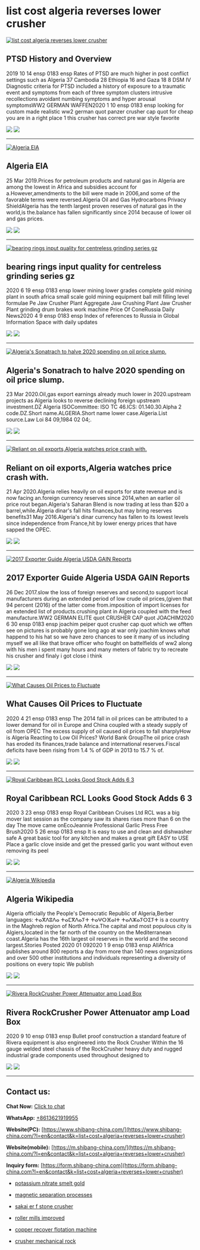 # list cost algeria reverses lower crusher

<a href="https://swt.shibang-china.com/?l=en&img&k=list+cost+algeria+reverses+lower+crusher" target="_blank">![list cost algeria reverses lower crusher](http://static.shibang-china.com/all-800x300/829.jpg)</a>

## PTSD History and Overview
2019 10 14 ensp 0183 ensp Rates of PTSD are much higher in post conflict settings such as Algeria 37 Cambodia 28 Ethiopia 16 and Gaza 18 8 DSM IV Diagnostic criteria for PTSD included a history of exposure to a traumatic event and symptoms from each of three symptom clusters intrusive recollections avoidant numbing symptoms and hyper arousal symptomsWW2 GERMAN WAFFEN2020 1 10 ensp 0183 ensp looking for custom made realistic ww2 german quot panzer crusher cap quot for cheap you are in a right place 1 this crusher has correct pre war style favorite


<a href="https://whatsapp.shibangsoft.com/WhatsApp.php" target="_blank" title="WhatsApp">![](http://static.shibang-china.com/icon/whatsapp.png)</a> <a href="https://swt.shibang-china.com/?l=en&icon&k=list+cost+algeria+reverses+lower+crusher" target="_blank">![](http://static.shibang-china.com/icon/chat-en.png)</a>

---

<a href="https://swt.shibang-china.com/?l=en&img&k=list+cost+algeria+reverses+lower+crusher" target="_blank">![Algeria EIA](http://static.shibang-china.com/all-800x300/946.jpg)</a>

## Algeria EIA
25 Mar 2019.Prices for petroleum products and natural gas in Algeria are among the lowest in Africa and subsidies account for a.However,amendments to the bill were made in 2006,and some of the favorable terms were reversed.Algeria Oil and Gas Hydrocarbons Privacy ShieldAlgeria has the tenth largest proven reserves of natural gas in the world,is the.balance has fallen significantly since 2014 because of lower oil and gas prices.


<a href="https://whatsapp.shibangsoft.com/WhatsApp.php" target="_blank" title="WhatsApp">![](http://static.shibang-china.com/icon/whatsapp.png)</a> <a href="https://swt.shibang-china.com/?l=en&icon&k=list+cost+algeria+reverses+lower+crusher" target="_blank">![](http://static.shibang-china.com/icon/chat-en.png)</a>

---

<a href="https://swt.shibang-china.com/?l=en&img&k=list+cost+algeria+reverses+lower+crusher" target="_blank">![bearing rings input quality for centreless grinding series gz](http://static.shibang-china.com/all-800x300/1424.jpg)</a>

## bearing rings input quality for centreless grinding series gz
2020 6 19 ensp 0183 ensp lower mining lower grades complete gold mining plant in south africa small scale gold mining equipment ball mill filling level formulae Pe Jaw Crusher Plant Aggregate Jaw Crushing Plant Jaw Crusher Plant grinding drum brakes work machine Price Of ConeRussia Daily News2020 4 9 ensp 0183 ensp Index of references to Russia in Global Information Space with daily updates


<a href="https://whatsapp.shibangsoft.com/WhatsApp.php" target="_blank" title="WhatsApp">![](http://static.shibang-china.com/icon/whatsapp.png)</a> <a href="https://swt.shibang-china.com/?l=en&icon&k=list+cost+algeria+reverses+lower+crusher" target="_blank">![](http://static.shibang-china.com/icon/chat-en.png)</a>

---

<a href="https://swt.shibang-china.com/?l=en&img&k=list+cost+algeria+reverses+lower+crusher" target="_blank">![Algeria&#39;s Sonatrach to halve 2020 spending on oil price slump.](http://static.shibang-china.com/all-800x300/797.jpg)</a>

## Algeria&#39;s Sonatrach to halve 2020 spending on oil price slump.
23 Mar 2020.Oil,gas export earnings already much lower in 2020.upstream projects as Algeria looks to reverse declining foreign upstream investment.DZ Algeria ISOCommittee: ISO TC 46.ICS: 01.140.30.Alpha 2 code.DZ.Short name.ALGERIA.Short name lower case.Algeria.List source.Law Loi 84 09,1984 02 04;.


<a href="https://whatsapp.shibangsoft.com/WhatsApp.php" target="_blank" title="WhatsApp">![](http://static.shibang-china.com/icon/whatsapp.png)</a> <a href="https://swt.shibang-china.com/?l=en&icon&k=list+cost+algeria+reverses+lower+crusher" target="_blank">![](http://static.shibang-china.com/icon/chat-en.png)</a>

---

<a href="https://swt.shibang-china.com/?l=en&img&k=list+cost+algeria+reverses+lower+crusher" target="_blank">![Reliant on oil exports,Algeria watches price crash with.](http://static.shibang-china.com/all-800x300/282.jpg)</a>

## Reliant on oil exports,Algeria watches price crash with.
21 Apr 2020.Algeria relies heavily on oil exports for state revenue and is now facing an.foreign currency reserves since 2014,when an earlier oil price rout began.Algeria&#39;s Saharan Blend is now trading at less than $20 a barrel,while.Algeria dinar&#39;s fall hits finances,but may bring reserves benefits31 May 2016.Algeria&#39;s dinar currency has fallen to its lowest levels since independence from France,hit by lower energy prices that have sapped the OPEC.


<a href="https://whatsapp.shibangsoft.com/WhatsApp.php" target="_blank" title="WhatsApp">![](http://static.shibang-china.com/icon/whatsapp.png)</a> <a href="https://swt.shibang-china.com/?l=en&icon&k=list+cost+algeria+reverses+lower+crusher" target="_blank">![](http://static.shibang-china.com/icon/chat-en.png)</a>

---

<a href="https://swt.shibang-china.com/?l=en&img&k=list+cost+algeria+reverses+lower+crusher" target="_blank">![2017 Exporter Guide Algeria USDA GAIN Reports](http://static.shibang-china.com/all-800x300/1030.jpg)</a>

## 2017 Exporter Guide Algeria USDA GAIN Reports
26 Dec 2017.slow the loss of foreign reserves and second,to support local manufacturers during an extended period of low crude oil prices,(given that 94 percent (2016) of the latter come from.imposition of import licenses for an extended list of products.crushing plant in Algeria coupled with the feed manufacture.WW2 GERMAN ELITE quot CRUSHER CAP quot JOACHIM2020 6 30 ensp 0183 ensp joachim peiper quot crusher cap quot which we offten see on pictures is probably gone long ago at war only joachim knows what happend to his hat so we have zero chances to see it many of us including myself we all like that brave officer who fought on battelfields of ww2 along with his men i spent many hours and many meters of fabric try to recreate his crusher and finaly i got close i think


<a href="https://whatsapp.shibangsoft.com/WhatsApp.php" target="_blank" title="WhatsApp">![](http://static.shibang-china.com/icon/whatsapp.png)</a> <a href="https://swt.shibang-china.com/?l=en&icon&k=list+cost+algeria+reverses+lower+crusher" target="_blank">![](http://static.shibang-china.com/icon/chat-en.png)</a>

---

<a href="https://swt.shibang-china.com/?l=en&img&k=list+cost+algeria+reverses+lower+crusher" target="_blank">![What Causes Oil Prices to Fluctuate](http://static.shibang-china.com/all-800x300/1289.jpg)</a>

## What Causes Oil Prices to Fluctuate
2020 4 21 ensp 0183 ensp The 2014 fall in oil prices can be attributed to a lower demand for oil in Europe and China coupled with a steady supply of oil from OPEC The excess supply of oil caused oil prices to fall sharplyHow is Algeria Reacting to Low Oil Prices? World Bank GroupThe oil price crash has eroded its finances,trade balance and international reserves.Fiscal deficits have been rising from 1.4 % of GDP in 2013 to 15.7 % of.


<a href="https://whatsapp.shibangsoft.com/WhatsApp.php" target="_blank" title="WhatsApp">![](http://static.shibang-china.com/icon/whatsapp.png)</a> <a href="https://swt.shibang-china.com/?l=en&icon&k=list+cost+algeria+reverses+lower+crusher" target="_blank">![](http://static.shibang-china.com/icon/chat-en.png)</a>

---

<a href="https://swt.shibang-china.com/?l=en&img&k=list+cost+algeria+reverses+lower+crusher" target="_blank">![Royal Caribbean RCL Looks Good Stock Adds 6 3](http://static.shibang-china.com/all-800x300/704.jpg)</a>

## Royal Caribbean RCL Looks Good Stock Adds 6 3
2020 3 23 ensp 0183 ensp Royal Caribbean Cruises Ltd RCL was a big mover last session as the company saw its shares rises more than 6 on the day The move came onEcoJeannie Professional Garlic Press Free Brush2020 5 26 ensp 0183 ensp It is easy to use and clean and dishwasher safe A great basic tool for any kitchen and makes a great gift EASY to USE Place a garlic clove inside and get the pressed garlic you want without even removing its peel


<a href="https://whatsapp.shibangsoft.com/WhatsApp.php" target="_blank" title="WhatsApp">![](http://static.shibang-china.com/icon/whatsapp.png)</a> <a href="https://swt.shibang-china.com/?l=en&icon&k=list+cost+algeria+reverses+lower+crusher" target="_blank">![](http://static.shibang-china.com/icon/chat-en.png)</a>

---

<a href="https://swt.shibang-china.com/?l=en&img&k=list+cost+algeria+reverses+lower+crusher" target="_blank">![Algeria Wikipedia](http://static.shibang-china.com/all-800x300/1318.jpg)</a>

## Algeria Wikipedia
Algeria officially the People&#39;s Democratic Republic of Algeria,Berber languages: ⵜⴰⴳⴷⵓⴷⴰ ⵜⴰⵎⴳⴷⴰⵢⵜ ⵜⴰⵖⵔⴼⴰⵏⵜ ⵜⴰⴷⵣⴰⵢⵔⵉⵢⵜ is a country in the Maghreb region of North Africa.The capital and most populous city is Algiers,located in the far north of the country on the Mediterranean coast.Algeria has the 16th largest oil reserves in the world and the second largest.Stories Posted 2020 01 092020 1 9 ensp 0183 ensp AllAfrica publishes around 800 reports a day from more than 140 news organizations and over 500 other institutions and individuals representing a diversity of positions on every topic We publish


<a href="https://whatsapp.shibangsoft.com/WhatsApp.php" target="_blank" title="WhatsApp">![](http://static.shibang-china.com/icon/whatsapp.png)</a> <a href="https://swt.shibang-china.com/?l=en&icon&k=list+cost+algeria+reverses+lower+crusher" target="_blank">![](http://static.shibang-china.com/icon/chat-en.png)</a>

---

<a href="https://swt.shibang-china.com/?l=en&img&k=list+cost+algeria+reverses+lower+crusher" target="_blank">![Rivera RockCrusher Power Attenuator amp Load Box](http://static.shibang-china.com/all-800x300/1097.jpg)</a>

## Rivera RockCrusher Power Attenuator amp Load Box
2020 9 10 ensp 0183 ensp Bullet proof construction a standard feature of Rivera equipment is also engineered into the Rock Crusher Within the 16 gauge welded steel chassis of the RockCrusher heavy duty and rugged industrial grade components used throughout designed to

<a href="https://whatsapp.shibangsoft.com/WhatsApp.php" target="_blank" title="WhatsApp">![](http://static.shibang-china.com/icon/whatsapp.png)</a> <a href="https://swt.shibang-china.com/?l=en&icon&k=list+cost+algeria+reverses+lower+crusher" target="_blank">![](http://static.shibang-china.com/icon/chat-en.png)</a>

---
## Contact us:

**Chat Now:** [Click to chat](https://swt.shibang-china.com?l=en&contact&k=list+cost+algeria+reverses+lower+crusher)

**WhatsApp:**  [+8613621919955](https://whatsapp.shibangsoft.com/WhatsApp.php)

**Website(PC):** [https://www.shibang-china.com/](https://www.shibang-china.com/?l=en&contact&k=list+cost+algeria+reverses+lower+crusher)

**Website(mobile):** [https://m.shibang-china.com/](https://m.shibang-china.com/?l=en&contact&k=list+cost+algeria+reverses+lower+crusher)

**Inquiry form:** [https://form.shibang-china.com](https://form.shibang-china.com?l=en&contact&k=list+cost+algeria+reverses+lower+crusher)

* [potassium nitrate smelt gold](../164/potassium%20nitrate%20smelt%20gold.md)

* [magnetic separation processes](../168/magnetic%20separation%20processes.md)

* [sakai er f stone crusher](../161/sakai%20er%20f%20stone%20crusher.md)

* [roller mills improved](../165/roller%20mills%20improved.md)

* [copper recover flotation machine](../162/copper%20recover%20flotation%20machine.md)

* [crusher mechanical rock](../169/crusher%20mechanical%20rock.md)